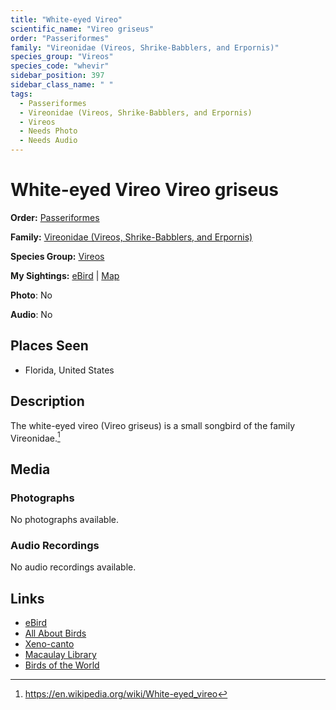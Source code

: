 ```yaml
---
title: "White-eyed Vireo"
scientific_name: "Vireo griseus"
order: "Passeriformes"
family: "Vireonidae (Vireos, Shrike-Babblers, and Erpornis)"
species_group: "Vireos"
species_code: "whevir"
sidebar_position: 397
sidebar_class_name: " "
tags: 
  - Passeriformes
  - Vireonidae (Vireos, Shrike-Babblers, and Erpornis)
  - Vireos
  - Needs Photo
  - Needs Audio
---
```


# White-eyed Vireo <span className='sci_name'>Vireo griseus</span>

**Order:** [Passeriformes](/tags/passeriformes)

**Family:** [Vireonidae (Vireos, Shrike-Babblers, and Erpornis)](/tags/vireonidae-vireos-shrike-babblers-and-erpornis)

**Species Group:** [Vireos](/tags/vireos)

**My Sightings:** [eBird](https://ebird.org/lifelist?r=world&time=life&spp=whevir) | [Map](/map?species_code=whevir)

**Photo**: No 

**Audio**: No

## Places Seen

* Florida, United States

## Description
The white-eyed vireo (Vireo griseus) is a small songbird of the family Vireonidae.[^1]

[^1]: https://en.wikipedia.org/wiki/White-eyed_vireo

## Media
### Photographs
No photographs available.

### Audio Recordings
No audio recordings available.

## Links
* [eBird](https://ebird.org/species/whevir) 
* [All About Birds](https://www.allaboutbirds.org/guide/whevir) 
* [Xeno-canto](https://www.xeno-canto.org/species/vireo-griseus) 
* [Macaulay Library](https://search.macaulaylibrary.org/catalog?taxonCode=whevir&sort=rating_rank_desc)
* [Birds of the World](https://birdsoftheworld.org/bow/species/whevir)

